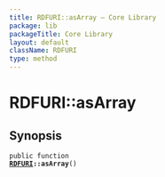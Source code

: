 ```yaml
---
title: RDFURI::asArray — Core Library
package: lib
packageTitle: Core Library
layout: default
className: RDFURI
type: method
---
```


# RDFURI::asArray

## Synopsis

<code>public function <b><a href="RDFURI">RDFURI</a>::asArray</b>()</code>

